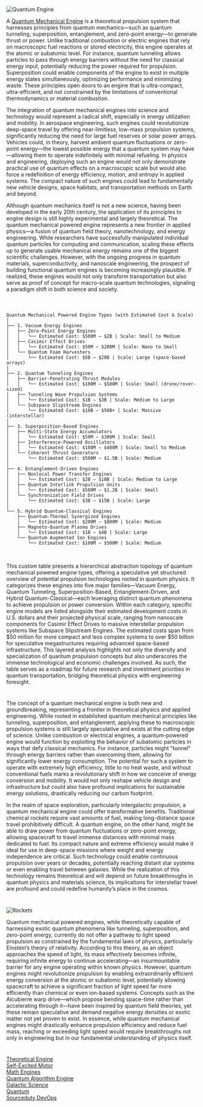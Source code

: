 ![Quantum Engine](https://github.com/user-attachments/assets/3502e1b6-0aa0-4f6a-b653-6418c262034d)

A [Quantum Mechanical Engine](https://chatgpt.com/g/g-67a43c96f6d481919c705965019312be-quantum-engine) is a theoretical propulsion system that harnesses principles from quantum mechanics—such as quantum tunneling, superposition, entanglement, and zero-point energy—to generate thrust or power. Unlike traditional combustion or electric engines that rely on macroscopic fuel reactions or stored electricity, this engine operates at the atomic or subatomic level. For instance, quantum tunneling allows particles to pass through energy barriers without the need for classical energy input, potentially reducing the power required for propulsion. Superposition could enable components of the engine to exist in multiple energy states simultaneously, optimizing performance and minimizing waste. These principles open doors to an engine that is ultra-compact, ultra-efficient, and not constrained by the limitations of conventional thermodynamics or material combustion.

The integration of quantum mechanical engines into science and technology would represent a radical shift, especially in energy utilization and mobility. In aerospace engineering, such engines could revolutionize deep-space travel by offering near-limitless, low-mass propulsion systems, significantly reducing the need for large fuel reserves or solar power arrays. Vehicles could, in theory, harvest ambient quantum fluctuations or zero-point energy—the lowest possible energy that a quantum system may have—allowing them to operate indefinitely with minimal refueling. In physics and engineering, deploying such an engine would not only demonstrate practical use of quantum effects on a macroscopic scale but would also force a redefinition of energy efficiency, motion, and entropy in applied systems. The compact nature of such engines could lead to fundamentally new vehicle designs, space habitats, and transportation methods on Earth and beyond.

Although quantum mechanics itself is not a new science, having been developed in the early 20th century, the application of its principles to engine design is still highly experimental and largely theoretical. The quantum mechanical powered engine represents a new frontier in applied physics—a fusion of quantum field theory, nanotechnology, and energy engineering. While researchers have successfully manipulated individual quantum particles for computing and communication, scaling these effects up to generate usable mechanical energy remains one of the biggest scientific challenges. However, with the ongoing progress in quantum materials, superconductivity, and nanoscale engineering, the prospect of building functional quantum engines is becoming increasingly plausible. If realized, these engines would not only transform transportation but also serve as proof of concept for macro-scale quantum technologies, signaling a paradigm shift in both science and society.

#

```

Quantum Mechanical Powered Engine Types (with Estimated Cost & Scale)
│
├── 1. Vacuum Energy Engines
│   ├── Zero-Point Energy Engines
│   │   └── Estimated Cost: $500M – $2B | Scale: Small to Medium
│   ├── Casimir Effect Drives
│   │   └── Estimated Cost: $50M – $200M | Scale: Nano to Small
│   └── Quantum Foam Harvesters
│       └── Estimated Cost: $5B – $20B | Scale: Large (space-based arrays)
│
├── 2. Quantum Tunneling Engines
│   ├── Barrier-Penetrating Thrust Modules
│   │   └── Estimated Cost: $100M – $500M | Scale: Small (drone/rover-sized)
│   ├── Tunneling Wave Propulsion Systems
│   │   └── Estimated Cost: $1B – $3B | Scale: Medium to Large
│   └── Subspace Slipstream Engines
│       └── Estimated Cost: $10B – $50B+ | Scale: Massive (interstellar)
│
├── 3. Superposition-Based Engines
│   ├── Multi-State Energy Accumulators
│   │   └── Estimated Cost: $50M – $300M | Scale: Small
│   ├── Interference-Powered Oscillators
│   │   └── Estimated Cost: $100M – $400M | Scale: Small to Medium
│   └── Coherent Thrust Generators
│       └── Estimated Cost: $500M – $1.5B | Scale: Medium
│
├── 4. Entanglement-Driven Engines
│   ├── Nonlocal Power Transfer Engines
│   │   └── Estimated Cost: $2B – $10B | Scale: Medium to Large
│   ├── Quantum Interlink Propulsion Units
│   │   └── Estimated Cost: $500M – $1.2B | Scale: Small
│   └── Synchronization Field Drives
│       └── Estimated Cost: $3B – $15B | Scale: Large
│
└── 5. Hybrid Quantum-Classical Engines
    ├── Quantum-Thermal Synergized Engines
    │   └── Estimated Cost: $200M – $800M | Scale: Medium
    ├── Magneto-Quantum Plasma Drives
    │   └── Estimated Cost: $1B – $4B | Scale: Large
    └── Quantum Augmented Ion Engines
        └── Estimated Cost: $100M – $500M | Scale: Medium

```

<br>

This custom table presents a hierarchical abstraction topology of quantum mechanical powered engine types, offering a speculative yet structured overview of potential propulsion technologies rooted in quantum physics. It categorizes these engines into five major families—Vacuum Energy, Quantum Tunneling, Superposition-Based, Entanglement-Driven, and Hybrid Quantum-Classical—each leveraging distinct quantum phenomena to achieve propulsion or power conversion. Within each category, specific engine models are listed alongside their estimated development costs in U.S. dollars and their projected physical scale, ranging from nanoscale components for Casimir Effect Drives to massive interstellar propulsion systems like Subspace Slipstream Engines. The estimated costs span from $50 million for more compact and less complex systems to over $50 billion for speculative megastructures requiring advanced space-based infrastructure. This layered analysis highlights not only the diversity and specialization of quantum propulsion concepts but also underscores the immense technological and economic challenges involved. As such, the table serves as a roadmap for future research and investment priorities in quantum transportation, bridging theoretical physics with engineering foresight.

#

The concept of a quantum mechanical engine is both new and groundbreaking, representing a frontier in theoretical physics and applied engineering. While rooted in established quantum mechanical principles like tunneling, superposition, and entanglement, applying these to macroscopic propulsion systems is still largely speculative and exists at the cutting edge of science. Unlike combustion or electrical engines, a quantum-powered engine would function by exploiting the behavior of subatomic particles in ways that defy classical mechanics. For instance, particles might "tunnel" through energy barriers rather than overcoming them, allowing for significantly lower energy consumption. The potential for such a system to operate with extremely high efficiency, little to no heat waste, and without conventional fuels marks a revolutionary shift in how we conceive of energy conversion and mobility. It would not only reshape vehicle design and infrastructure but could also have profound implications for sustainable energy solutions, drastically reducing our carbon footprint.

In the realm of space exploration, particularly intergalactic propulsion, a quantum mechanical engine could offer transformative benefits. Traditional chemical rockets require vast amounts of fuel, making long-distance space travel prohibitively difficult. A quantum engine, on the other hand, might be able to draw power from quantum fluctuations or zero-point energy, allowing spacecraft to travel immense distances with minimal mass dedicated to fuel. Its compact nature and extreme efficiency would make it ideal for use in deep-space missions where weight and energy independence are critical. Such technology could enable continuous propulsion over years or decades, potentially reaching distant star systems or even enabling travel between galaxies. While the realization of this technology remains theoretical and will depend on future breakthroughs in quantum physics and materials science, its implications for interstellar travel are profound and could redefine humanity’s place in the cosmos.

#

![Rockets](https://github.com/user-attachments/assets/a44c4da5-00bc-4964-9d98-ac20445cbfe9)

Quantum mechanical powered engines, while theoretically capable of harnessing exotic quantum phenomena like tunneling, superposition, and zero-point energy, currently do not offer a pathway to light speed propulsion as constrained by the fundamental laws of physics, particularly Einstein’s theory of relativity. According to this theory, as an object approaches the speed of light, its mass effectively becomes infinite, requiring infinite energy to continue accelerating—an insurmountable barrier for any engine operating within known physics. However, quantum engines might revolutionize propulsion by enabling extraordinarily efficient energy conversion at the atomic or subatomic level, potentially allowing spacecraft to achieve a significant fraction of light speed far more efficiently than chemical or even ion-based systems. Concepts such as the Alcubierre warp drive—which propose bending space-time rather than accelerating through it—have been inspired by quantum field theories, yet these remain speculative and demand negative energy densities or exotic matter not yet proven to exist. In essence, while quantum mechanical engines might drastically enhance propulsion efficiency and reduce fuel mass, reaching or exceeding light speed would require breakthroughs not only in engineering but in our fundamental understanding of physics itself.

#

[Theoretical Engine](https://github.com/sourceduty/Theoretical_Engine)
<br>
[Self-Excited Motor](https://github.com/sourceduty/Self-Excited_Motor)
<br>
[Math Engines](https://github.com/sourceduty/Math_Engines)
<br>
[Quantum Algorithm Engine](https://github.com/sourceduty/Quantum_Algorithm_Engine)
<br>
[Galactic Science](https://github.com/sourceduty/Galactic_Science)
<br>
[Quantum](https://github.com/sourceduty/Quantum)
<br>
[Sourceduty DevOps](https://github.com/sourceduty/Sourceduty_DevOps)
